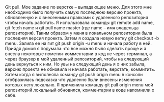 Git pull.
Мое задание по верстке – выпадающее меню. Для этого мне необходимо было получить самую последнюю версию проекта, обновленную и с внесенными правками с удаленного репозитория чтобы начать работать. Я использовала команды git remote add name, git fetch name и git pull name master (где name – имя владельца репозитория). Таким образом у меня в локальном репозитории была последняя версия проекта. Затем я  создала новую ветку git checkout -b menu. Залила ее на гит git push origin -u menu  и начала работу в ней.
Прийдя домой я подумала что все можно было сделать  проще  и я внесла некоторые пометки-комментарии в код не через терминал, а через браузер в мой удаленный репозиторий, чтобы на следующий день вернуться к ним. Но увы на следующий день я о них забыла, версию проекта не обновила и начала работать, верстать, коммитить. Затем когда я выполняла команду git push origin menu в консоли отобразилась подсказка что удаленно были внесены изменения которых нету локально. Я применила команду git pull origin menu мой репозиторий локальный обновился, комментарии в коде напомнили о себе.
